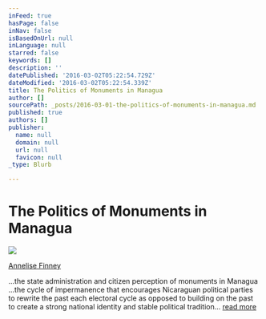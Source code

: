 ```yaml
---
inFeed: true
hasPage: false
inNav: false
isBasedOnUrl: null
inLanguage: null
starred: false
keywords: []
description: ''
datePublished: '2016-03-02T05:22:54.729Z'
dateModified: '2016-03-02T05:22:54.339Z'
title: The Politics of Monuments in Managua
author: []
sourcePath: _posts/2016-03-01-the-politics-of-monuments-in-managua.md
published: true
authors: []
publisher:
  name: null
  domain: null
  url: null
  favicon: null
_type: Blurb

---
```

# The Politics of Monuments in Managua
![](https://the-grid-user-content.s3-us-west-2.amazonaws.com/7e6a041c-0548-4208-848f-30de3307ff5e.jpg)

[Annelise Finney][0]

...the state administration and citizen perception of monuments in Managua ...the cycle of impermanence that encourages Nicaraguan political parties to rewrite the past each electoral cycle as opposed to building on the past to create a strong national identity and stable political tradition... [read more][1]

[0]: http://laic.columbia.edu/author/5105253648/
[1]: http://laic.columbia.edu/journal-undergraduate-research/the-cycle-impermanence-collective-memory-and-the-politics-monuments-managua-nicaragua/#note-27
